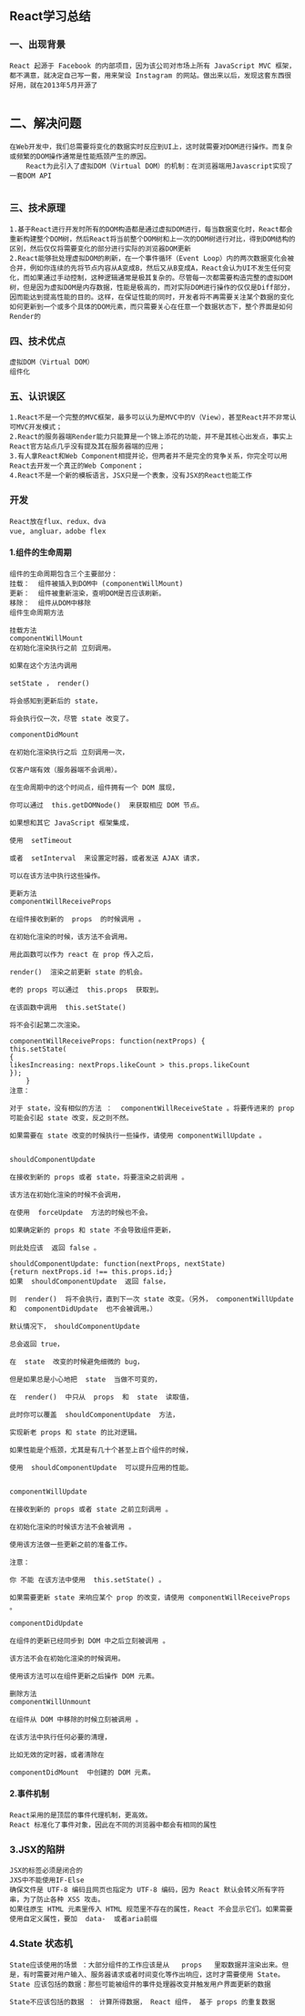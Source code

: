 ## React学习总结

### 一、出现背景

```
React 起源于 Facebook 的内部项目，因为该公司对市场上所有 JavaScript MVC 框架，都不满意，就决定自己写一套，用来架设 Instagram 的网站。做出来以后，发现这套东西很好用，就在2013年5月开源了
	
```

## 二、解决问题

```
在Web开发中，我们总需要将变化的数据实时反应到UI上，这时就需要对DOM进行操作。而复杂或频繁的DOM操作通常是性能瓶颈产生的原因。
	React为此引入了虚拟DOM（Virtual DOM）的机制：在浏览器端用Javascript实现了一套DOM API
	
```
### 三、技术原理

```
1.基于React进行开发时所有的DOM构造都是通过虚拟DOM进行，每当数据变化时，React都会重新构建整个DOM树，然后React将当前整个DOM树和上一次的DOM树进行对比，得到DOM结构的区别，然后仅仅将需要变化的部分进行实际的浏览器DOM更新
2.React能够批处理虚拟DOM的刷新，在一个事件循环（Event Loop）内的两次数据变化会被合并，例如你连续的先将节点内容从A变成B，然后又从B变成A，React会认为UI不发生任何变化，而如果通过手动控制，这种逻辑通常是极其复杂的。尽管每一次都需要构造完整的虚拟DOM树，但是因为虚拟DOM是内存数据，性能是极高的，而对实际DOM进行操作的仅仅是Diff部分，因而能达到提高性能的目的。这样，在保证性能的同时，开发者将不再需要关注某个数据的变化如何更新到一个或多个具体的DOM元素，而只需要关心在任意一个数据状态下，整个界面是如何Render的
```

### 四、技术优点
```
虚拟DOM（Virtual DOM）
组件化
```

### 五、认识误区

```
1.React不是一个完整的MVC框架，最多可以认为是MVC中的V（View），甚至React并不非常认可MVC开发模式；
2.React的服务器端Render能力只能算是一个锦上添花的功能，并不是其核心出发点，事实上React官方站点几乎没有提及其在服务器端的应用；
3.有人拿React和Web Component相提并论，但两者并不是完全的竞争关系，你完全可以用React去开发一个真正的Web Component；
4.React不是一个新的模板语言，JSX只是一个表象，没有JSX的React也能工作
```

### 开发  
```
React放在flux、redux、dva
vue, angluar，adobe flex
```
#### 1.组件的生命周期
```
组件的生命周期包含三个主要部分：
挂载：  组件被插入到DOM中 (componentWillMount)
更新：  组件被重新渲染，查明DOM是否应该刷新。
移除：  组件从DOM中移除
组件生命周期方法

挂载方法
componentWillMount 	
在初始化渲染执行之前 立刻调用。

如果在这个方法内调用

setState ， render()

将会感知到更新后的 state，

将会执行仅一次，尽管 state 改变了。

componentDidMount  

在初始化渲染执行之后 立刻调用一次，

仅客户端有效（服务器端不会调用）。

在生命周期中的这个时间点，组件拥有一个 DOM 展现，

你可以通过  this.getDOMNode()  来获取相应 DOM 节点。

如果想和其它 JavaScript 框架集成，

使用  setTimeout  

或者  setInterval  来设置定时器，或者发送 AJAX 请求，

可以在该方法中执行这些操作。

更新方法
componentWillReceiveProps 

在组件接收到新的  props  的时候调用 。

在初始化渲染的时候，该方法不会调用。

用此函数可以作为 react 在 prop 传入之后， 

render()  渲染之前更新 state 的机会。

老的 props 可以通过  this.props  获取到。

在该函数中调用  this.setState()  

将不会引起第二次渲染。

componentWillReceiveProps: function(nextProps) {
this.setState(
{
likesIncreasing: nextProps.likeCount > this.props.likeCount
});
    }
注意：

对于 state，没有相似的方法 ：  componentWillReceiveState 。将要传进来的 prop 可能会引起 state 改变，反之则不然。

如果需要在 state 改变的时候执行一些操作，请使用 componentWillUpdate 。

 
shouldComponentUpdate 

在接收到新的 props 或者 state，将要渲染之前调用 。

该方法在初始化渲染的时候不会调用，

在使用  forceUpdate  方法的时候也不会。

如果确定新的 props 和 state 不会导致组件更新，

则此处应该  返回 false 。

shouldComponentUpdate: function(nextProps, nextState) 
{return nextProps.id !== this.props.id;}
如果  shouldComponentUpdate  返回 false，

则  render()  将不会执行，直到下一次 state 改变。（另外， componentWillUpdate  和  componentDidUpdate  也不会被调用。）

默认情况下， shouldComponentUpdate  

总会返回 true，

在  state  改变的时候避免细微的 bug，

但是如果总是小心地把  state  当做不可变的，

在  render()  中只从  props  和  state  读取值，

此时你可以覆盖  shouldComponentUpdate  方法，

实现新老 props 和 state 的比对逻辑。

如果性能是个瓶颈，尤其是有几十个甚至上百个组件的时候，

使用  shouldComponentUpdate  可以提升应用的性能。

 
componentWillUpdate 

在接收到新的 props 或者 state 之前立刻调用 。

在初始化渲染的时候该方法不会被调用 。

使用该方法做一些更新之前的准备工作。

注意：

你 不能 在该方法中使用  this.setState() 。

如果需要更新 state 来响应某个 prop 的改变，请使用 componentWillReceiveProps 。

componentDidUpdate 

在组件的更新已经同步到 DOM 中之后立刻被调用 。

该方法不会在初始化渲染的时候调用。

使用该方法可以在组件更新之后操作 DOM 元素。

删除方法	
componentWillUnmount 

在组件从 DOM 中移除的时候立刻被调用 。

在该方法中执行任何必要的清理，

比如无效的定时器，或者清除在 

componentDidMount  中创建的 DOM 元素。

```

#### 2.事件机制 
	React采用的是顶层的事件代理机制，更高效。 
	React 标准化了事件对象，因此在不同的浏览器中都会有相同的属性 
	
### 3.JSX的陷阱 
	JSX的标签必须是闭合的 
	JXS中不能使用IF-Else 
	确保文件是 UTF-8 编码且网页也指定为 UTF-8 编码，因为 React 默认会转义所有字符串，为了防止各种 XSS 攻击。 
	如果往原生 HTML 元素里传入 HTML 规范里不存在的属性，React 不会显示它们。如果需要使用自定义属性，要加  data-  或者aria前缀
	

### 4.State 状态机

	State应该使用的场景 ：大部分组件的工作应该是从   props   里取数据并渲染出来。但是，有时需要对用户输入、服务器请求或者时间变化等作出响应，这时才需要使用 State。 
	State 应该包括的数据：那些可能被组件的事件处理器改变并触发用户界面更新的数据
	
	State不应该包括的数据 ： 计算所得数据， React 组件， 基于 props 的重复数据



